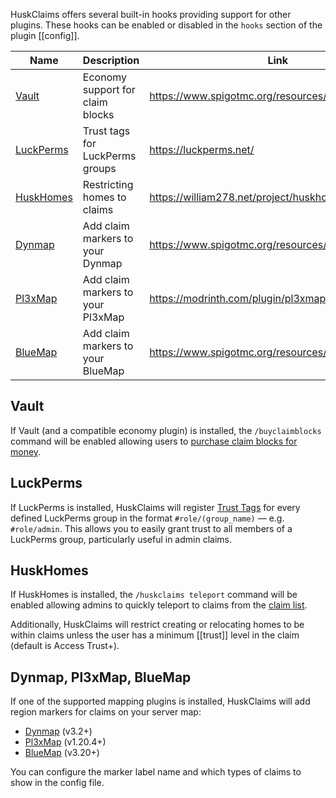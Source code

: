 HuskClaims offers several built-in hooks providing support for other plugins. These hooks can be enabled or disabled in the `hooks` section of the plugin [[config]].

| Name                               | Description                       | Link                                              |
|------------------------------------|-----------------------------------|---------------------------------------------------|
| [Vault](#vault)                    | Economy support for claim blocks  | https://www.spigotmc.org/resources/vault.34315/   |
| [LuckPerms](#luckperms)            | Trust tags for LuckPerms groups   | https://luckperms.net/                            |
| [HuskHomes](#huskhomes)            | Restricting homes to claims       | https://william278.net/project/huskhomes/         |
| [Dynmap](#dynmap-pl3xmap-bluemap)  | Add claim markers to your Dynmap  | https://www.spigotmc.org/resources/dynmap.274/    |
| [Pl3xMap](#dynmap-pl3xmap-bluemap) | Add claim markers to your Pl3xMap | https://modrinth.com/plugin/pl3xmap/              |
| [BlueMap](#dynmap-pl3xmap-bluemap) | Add claim markers to your BlueMap | https://www.spigotmc.org/resources/bluemap.83557/ |

## Vault
If Vault (and a compatible economy plugin) is installed, the `/buyclaimblocks` command will be enabled allowing users to [purchase claim blocks for money](claim-blocks#buying-claim-blocks).

## LuckPerms
If LuckPerms is installed, HuskClaims will register [Trust Tags](trust#trust-tags) for every defined LuckPerms group in the format `#role/(group_name)` &mdash; e.g. `#role/admin`. This allows you to easily grant trust to all members of a LuckPerms group, particularly useful in admin claims.

## HuskHomes
If HuskHomes is installed, the `/huskclaims teleport` command will be enabled allowing admins to quickly teleport to claims from the [claim list](claims#listing-claims).

Additionally, HuskClaims will restrict creating or relocating homes to be within claims unless the user has a minimum [[trust]] level in the claim (default is Access Trust+).

## Dynmap, Pl3xMap, BlueMap
If one of the supported mapping plugins is installed, HuskClaims will add region markers for claims on your server map:

* [Dynmap](https://www.spigotmc.org/resources/dynmap.274/) (v3.2+)
* [Pl3xMap](https://modrinth.com/plugin/pl3xmap/) (v1.20.4+)
* [BlueMap](https://www.spigotmc.org/resources/bluemap.83557/) (v3.20+)

You can configure the marker label name and which types of claims to show in the config file.